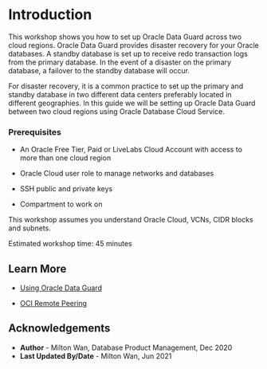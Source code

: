 # Introduction

This workshop shows you how to set up Oracle Data Guard across two cloud regions.  Oracle Data Guard provides disaster recovery for your Oracle databases.  A standby database is set up to receive redo transaction logs from the primary database.  In the event of a disaster on the primary database, a failover to the standby database will occur.  

For disaster recovery, it is a common practice to set up the primary and standby database in two different data centers preferably located in different geographies.  In this guide we will be setting up Oracle Data Guard between two cloud regions using Oracle Database Cloud Service.  

### Prerequisites

- An Oracle Free Tier, Paid or LiveLabs Cloud Account with access to more than one cloud region

- Oracle Cloud user role to manage networks and databases

- SSH public and private keys

- Compartment to work on

This workshop assumes you understand Oracle Cloud, VCNs, CIDR blocks and subnets.

Estimated workshop time:  45 minutes



## Learn More

- [Using Oracle Data Guard](https://docs.oracle.com/en-us/iaas/Content/Database/Tasks/usingdataguard.htm)

- [OCI Remote Peering](https://docs.oracle.com/en-us/iaas/Content/Network/Tasks/remoteVCNpeering.htm)


## Acknowledgements
* **Author** - Milton Wan, Database Product Management, Dec 2020
* **Last Updated By/Date** - Milton Wan, Jun 2021

